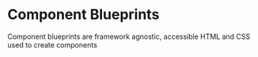 # Component Blueprints

Component blueprints are framework agnostic, accessible HTML and CSS used to create components
